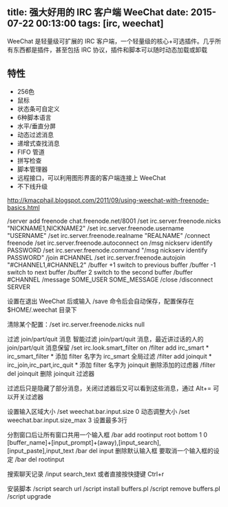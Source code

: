 title: 强大好用的 IRC 客户端 WeeChat
date: 2015-07-22 00:13:00
tags: [irc, weechat]
---

WeeChat 是轻量级可扩展的 IRC 客户端，一个轻量级的核心+可选插件。几乎所有东西都是插件，甚至包括 IRC 协议，插件和脚本可以随时动态加载或卸载

## 特性
+ 256色
+ 鼠标
+ 状态条可自定义
+ 6种脚本语言
+ 水平/垂直分屏
+ 动态过滤消息
+ 递增式查找消息
+ FIFO 管道
+ 拼写检查
+ 脚本管理器
+ 远程接口，可以利用图形界面的客户端连接上 WeeChat
+ 不下线升级


http://kmacphail.blogspot.com/2011/09/using-weechat-with-freenode-basics.html

/server add freenode chat.freenode.net/8001
/set irc.server.freenode.nicks "NICKNAME1,NICKNAME2"
/set irc.server.freenode.username "USERNAME"
/set irc.server.freenode.realname "REALNAME"
/connect freenode
/set irc.server.freenode.autoconnect on
/msg nickserv identify PASSWORD
/set irc.server.freenode.command "/msg nickserv identify PASSWORD"
/join #CHANNEL
/set irc.server.freenode.autojoin "#CHANNEL1,#CHANNEL2"
/buffer +1       switch to previous buffer
/buffer -1       switch to next buffer
/buffer 2        switch to the second buffer
/buffer #CHANNEL
/message SOME_USER SOME_MESSAGE
/close
/disconnect SERVER

设置在退出 WeeChat 后或输入 /save 命令后会自动保存，配置保存在 $HOME/.weechat 目录下

清除某个配置：/set irc.server.freenode.nicks null

过滤 join/part/quit 消息
智能过滤 join/part/quit 消息，最近讲过话的人的 join/part/quit 消息保留
/set irc.look.smart_filter on
/filter add irc_smart * irc_smart_filter *   添加 filter 名字为 irc_smart
全局过滤
/filter add joinquit * irc_join,irc_part,irc_quit *  添加 filter 名字为 joinquit
删除添加的过虑器
/filter del joinquit    删除 joinquit 过滤器

过滤后只是隐藏了部分消息，关闭过滤器后又可以看到这些消息，通过 Alt+= 可以开关过滤器

设置输入区域大小
/set weechat.bar.input.size 0   动态调整大小
/set weechat.bar.input.size_max 3 设置最多3行

分割窗口后让所有窗口共用一个输入框
/bar add rootinput root bottom 1 0 [buffer_name]+[input_prompt]+(away),[input_search],[input_paste],input_text
/bar del input 删除默认输入框
要取消一个输入框的设定
/bar del rootinput

搜索聊天记录
/input search_text 或者直接按快捷键 Ctrl+r

安装脚本
/script search url
/script install buffers.pl
/script remove buffers.pl
/script upgrade
